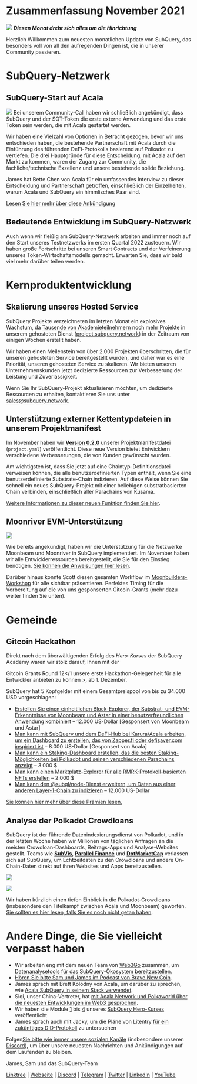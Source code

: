 # Zusammenfassung November 2021

![](https://miro.medium.com/max/1400/1*qzKzZnWY2ao3tiffwwugXQ.png) **_Diesen Monat dreht sich alles um die Hinrichtung_**

Herzlich Willkommen zum neuesten monatlichen Update von SubQuery, das besonders voll von all den aufregenden Dingen ist, die in unserer Community passieren.

# SubQuery-Netzwerk

## SubQuery-Start auf Acala

![](https://miro.medium.com/max/600/0*SJ1TWt1sGwUWqvuI.gif) Bei unserem Community-Call haben wir schließlich angekündigt, dass SubQuery und der SQT-Token die erste externe Anwendung und das erste Token sein werden, die mit Acala gestartet werden.

Wir haben eine Vielzahl von Optionen in Betracht gezogen, bevor wir uns entschieden haben, die bestehende Partnerschaft mit Acala durch die Einführung des führenden DeFi-Protokolls basierend auf Polkadot zu vertiefen. Die drei Hauptgründe für diese Entscheidung, mit Acala auf den Markt zu kommen, waren der Zugang zur Community, die fachliche/technische Exzellenz und unsere bestehende solide Beziehung.

James hat Bette Chen von Acala für ein umfassendes Interview zu dieser Entscheidung und Partnerschaft getroffen, einschließlich der Einzelheiten, warum Acala und SubQuery ein himmlisches Paar sind.

[Lesen Sie hier mehr über diese Ankündigung](https://blog.subquery.network/blogs/20211125-subquery-network-acala.html)

## Bedeutende Entwicklung im SubQuery-Netzwerk

Auch wenn wir fleißig am SubQuery-Netzwerk arbeiten und immer noch auf den Start unseres Testnetzwerks im ersten Quartal 2022 zusteuern. Wir haben große Fortschritte bei unseren Smart Contracts und der Verfeinerung unseres Token-Wirtschaftsmodells gemacht. Erwarten Sie, dass wir bald viel mehr darüber teilen werden.

# Kernproduktentwicklung

## Skalierung unseres Hosted Service

SubQuery Projekte verzeichneten im letzten Monat ein explosives Wachstum, da [Tausende von Akademieteilnehmern](https://blog.subquery.network/blogs/20211018-subquery-launches-the-subquery-academy.html) noch mehr Projekte in unserem gehosteten Dienst ([project.subquery.network](https://project.subquery.network/)) in der Zeitraum von einigen Wochen erstellt haben.

Wir haben einen Meilenstein von über 2.000 Projekten überschritten, die für unseren gehosteten Service bereitgestellt wurden, und daher war es eine Priorität, unseren gehosteten Service zu skalieren. Wir bieten unseren Unternehmenskunden jetzt dedizierte Ressourcen zur Verbesserung der Leistung und Zuverlässigkeit.

Wenn Sie Ihr SubQuery-Projekt aktualisieren möchten, um dedizierte Ressourcen zu erhalten, kontaktieren Sie uns unter [sales@subquery.network](mailto:sales@subquery.network).

## Unterstützung externer Kettentypdateien in unserem Projektmanifest

Im November haben wir [**Version 0.2.0**](https://doc.subquery.network/create/manifest/) unserer Projektmanifestdatei (`project.yaml`) veröffentlicht. Diese neue Version bietet Entwicklern verschiedene Verbesserungen, die von Kunden gewünscht wurden.

Am wichtigsten ist, dass Sie jetzt auf eine Chaintyp-Definitionsdatei verweisen können, die alle benutzerdefinierten Typen enthält, wenn Sie eine benutzerdefinierte Substrate-Chain indizieren. Auf diese Weise können Sie schnell ein neues SubQuery-Projekt mit einer beliebigen substratbasierten Chain verbinden, einschließlich aller Parachains von Kusama.

[Weitere Informationen zu dieser neuen Funktion finden Sie hier](https://blog.subquery.network/blogs/20211105-november-technical-update.html#support-for-external-chain-type-files-in-project-manifest).

## Moonriver EVM-Unterstützung

![](https://miro.medium.com/max/600/0*B27QVtvcR6nXA9ff.gif)

Wie bereits angekündigt, haben wir die Unterstützung für die Netzwerke Moonbeam und Moonriver in SubQuery implementiert. Im November haben wir alle Entwicklerressourcen bereitgestellt, die Sie für den Einstieg benötigen.  [Sie können die Anweisungen hier lesen](https://blog.subquery.network/blogs/20211105-november-technical-update.html#moonbeam-evm-support).

Darüber hinaus konnte Scott diesen gesamten Workflow im [Moonbuilders-Workshop](https://www.crowdcast.io/e/moonbuilders-ws/10) für alle sichtbar präsentieren. Perfektes Timing für die Vorbereitung auf die von uns gesponserten Gitcoin-Grants (mehr dazu weiter finden Sie unten).

# Gemeinde

## Gitcoin Hackathon

Direkt nach dem überwältigenden Erfolg des _Hero-Kurses_ der SubQuery Academy waren wir stolz darauf, Ihnen mit der

Gitcoin Grants Round 12</1 unsere erste Hackathon-Gelegenheit für alle Entwickler anbieten zu können >, ab 1. Dezember.</p> 

SubQuery hat 5 Kopfgelder mit einem Gesamtpreispool von bis zu 34.000 USD vorgeschlagen:

-   [Erstellen Sie einen einheitlichen Block-Explorer, der Substrat- und EVM-Erkenntnisse von Moonbeam und Astar in einer benutzerfreundlichen Anwendung kombiniert](https://gitcoin.co/issue/subquery/grants/1) – 12.000 US-Dollar [Gesponsert von Moonbeam und Astar]
-   [Man kann mit SubQuery und dem DeFi-Hub bei Karura/Acala arbeiten, um ein Dashboard zu erstellen, das von Zapper.fi oder defisaver.com inspiriert ist](https://gitcoin.co/issue/subquery/grants/2) – 8.000 US-Dollar [Gesponsert von Acala]
-   [Man kann ein Staking-Dashboard erstellen, das die besten Staking-Möglichkeiten bei Polkadot und seinen verschiedenen Parachains anzeigt](https://gitcoin.co/issue/subquery/grants/3) – 3.000 $
-   [Man kann einen Marktplatz-Explorer für alle RMRK-Protokoll-basierten NFTs erstellen](https://gitcoin.co/issue/subquery/grants/4) – 2.000 $
-   [Man kann den @subql/node-Dienst erweitern, um Daten aus einer anderen Layer-1-Chain zu indizieren](https://gitcoin.co/issue/subquery/grants/5) – 12.000 US-Dollar

[Sie können hier mehr über diese Prämien lesen.](https://blog.subquery.network/blogs/20211120-gitcoin12-hackathon.html)



## Analyse der Polkadot Crowdloans

SubQuery ist der führende Datenindexierungsdienst von Polkadot, und in der letzten Woche haben wir Millionen von täglichen Anfragen an die meisten Crowdloan-Dashboards, Beitrags-Apps und Analyse-Websites gestellt. Teams wie [**SubVis**](https://www.subvis.io/), [**Parallel Finance**](https://parallel.fi/) und [**DotMarketCap**](https://dotmarketcap.com/) verlassen sich auf SubQuery, um Echtzeitdaten zu den Crowdloans und andere On-Chain-Daten direkt auf ihren Websites und Apps bereitzustellen.

![](https://miro.medium.com/max/60/0*HfsoOwpat76ip6Jg?q=20)

![](https://miro.medium.com/max/700/0*HfsoOwpat76ip6Jg)

Wir haben kürzlich einen tiefen Einblick in die Polkadot-Crowdloans (insbesondere den Titelkampf zwischen Acala und Moonbeam) geworfen.  [Sie sollten es hier lesen, falls Sie es noch nicht getan haben](https://blog.subquery.network/blogs/20211124-polkadot-crowdloans.html).



# Andere Dinge, die Sie vielleicht verpasst haben

-   Wir arbeiten eng mit dem neuen Team von [Web3Go](https://www.web3go.xyz/) zusammen, um [Datenanalysetools für das SubQuery-Ökosystem bereitzustellen.](https://blog.subquery.network/customer_announcements/20211110-web3go.html)
-   [Hören Sie bitte Sam und James im Podcast von Brave New Coin](https://bravenewcoin.com/insights/podcasts/subquery-connecting-the-dots-on-polkadot).
-   James sprach mit Brett Kolodny von Acala, um darüber zu sprechen, wie [Acala SubQuery in seinem Stack verwendet](https://www.youtube.com/watch?v=Wbxwj8K67Lw).
-   Siqi, unser China-Vertreter, hat [mit Acala Network und Polkaworld über die neuesten Entwicklungen im Web3 gesprochen](https://www.huoxing24.com/live/24313016).
-   Wir haben die Module [1](https://doc.subquery.network/academy/herocourse/module1/) bis [4](https://doc.subquery.network/academy/herocourse/module4/) unseres [SubQuery Hero-Kurses](https://blog.subquery.network/blogs/20211018-subquery-launches-the-subquery-academy.html) veröffentlicht
-   James sprach auch mit Jacky, um die Pläne von Litentry [für ein zukünftiges DID-Protokoll](https://www.youtube.com/watch?v=Rqlpo9QIVyk) zu untersuchen

Folgen[Sie bitte wie immer unsere sozialen Kanäle](https://linktr.ee/subquerynetwork) (insbesondere unseren [Discord](https://discord.com/invite/subquery)), um über unsere neuesten Nachrichten und Ankündigungen auf dem Laufenden zu bleiben.

James, Sam und das SubQuery-Team

[Linktree](https://linktr.ee/subquerynetwork)  |  [Webseite](https://subquery.network/)  |  [Discord](https://discord.com/invite/78zg8aBSMG)  |  [Telegram](https://t.me/subquerynetwork)  |  [Twitter](https://twitter.com/subquerynetwork)  |  [LinkedIn](https://www.linkedin.com/company/subquery)  |  [YouTube](https://www.youtube.com/channel/UCi1a6NUUjegcLHDFLr7CqLw)
